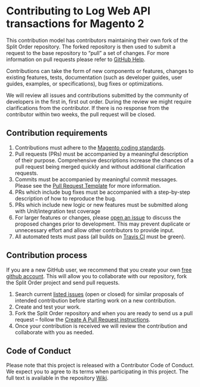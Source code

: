# Contributing to Log Web API transactions for Magento 2

This contribution model has contributors maintaining their own fork of the Split Order repository.
The forked repository is then used to submit a request to the base repository to “pull” a set of changes.
For more information on pull requests please refer to [GitHub Help](https://help.github.com/articles/about-pull-requests/).

Contributions can take the form of new components or features, changes to existing features, tests, documentation (such as developer guides, user guides, examples, or specifications), bug fixes or optimizations.

We will review all issues and contributions submitted by the community of developers in the first in, first out order.
During the review we might require clarifications from the contributor.
If there is no response from the contributor within two weeks, the pull request will be closed.

## Contribution requirements

1. Contributions must adhere to the [Magento coding standards](https://devdocs.magento.com/guides/v2.3/coding-standards/bk-coding-standards.html).
2. Pull requests (PRs) must be accompanied by a meaningful description of their purpose. Comprehensive descriptions increase the chances of a pull request being merged quickly and without additional clarification requests.
3. Commits must be accompanied by meaningful commit messages. Please see the [Pull Request Template](https://github.com/magestat/magento2-log-webapi/blob/master/.github/PULL_REQUEST_TEMPLATE.md) for more information.
4. PRs which include bug fixes must be accompanied with a step-by-step description of how to reproduce the bug.
3. PRs which include new logic or new features must be submitted along with Unit/integration test coverage
4. For larger features or changes, please [open an issue](https://github.com/magestat/magento2-log-webapi/issues) to discuss the proposed changes prior to development. This may prevent duplicate or unnecessary effort and allow other contributors to provide input.
5. All automated tests must pass (all builds on [Travis CI](https://travis-ci.org/magestat/magento2-log-webapi) must be green).

## Contribution process

If you are a new GitHub user, we recommend that you create your own [free github account](https://github.com/signup/free).
This will allow you to collaborate with our repository, fork the Split Order project and send pull requests.

1. Search current [listed issues](https://github.com/magestat/magento2-log-webapi/issues) (open or closed) for similar proposals of intended contribution before starting work on a new contribution.
2. Create and test your work.
3. Fork the Split Order repository and when you are ready to send us a pull request – follow the [Create A Pull Request instructions](https://github.com/magestat/magento2-log-webapi/blob/master/.github/PULL_REQUEST_TEMPLATE.md).
4. Once your contribution is received we will review the contribution and collaborate with you as needed.

## Code of Conduct

Please note that this project is released with a Contributor Code of Conduct. We expect you to agree to its terms when participating in this project.
The full text is available in the repository [Wiki](https://github.com/magestat/magento2-log-webapi/blob/master/.github/CODE_OF_CONDUCT.md).
